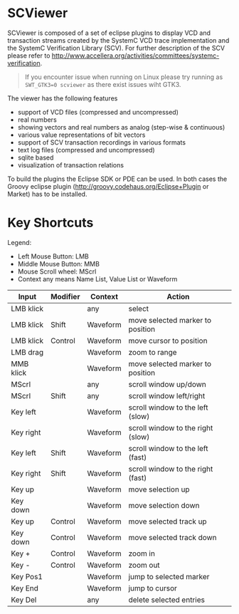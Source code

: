 SCViewer
========

SCViewer is composed of a set of eclipse plugins to display VCD and transaction streams 
created by the SystemC VCD trace implementation and the SystemC Verification Library (SCV).
For further description of the SCV please refer to 
http://www.accellera.org/activities/committees/systemc-verification.

> If you encounter issue when running on Linux please try running as `SWT_GTK3=0 scviewer` as there exist issues wiht GTK3.

The viewer has the following features
- support of VCD files (compressed and uncompressed)
 - real numbers
 - showing vectors and real numbers as analog (step-wise & continuous)
 - various value representations of bit vectors
- support of SCV transaction recordings in various formats
 - text log files (compressed and uncompressed)
 - sqlite based 
 - visualization of transaction relations

To build the plugins the Eclipse SDK or PDE can be used. In both cases the Groovy
eclipse plugin (http://groovy.codehaus.org/Eclipse+Plugin or Market) has to be
installed.

Key Shortcuts
=============

Legend:

* Left Mouse Button: LMB
* Middle Mouse Button: MMB
* Mouse Scroll wheel: MScrl
* Context any means Name List, Value List or Waveform

| Input     | Modifier | Context  | Action                            |
|-----------|----------|----------|-----------------------------------|
| LMB klick |          | any      | select                            |
| LMB klick | Shift    | Waveform | move selected marker to position  |
| LMB klick | Control  | Waveform | move cursor to position           |
| LMB drag  |          | Waveform | zoom to range                     |
| MMB klick |          | Waveform | move selected marker to position  |
| MScrl     |          | any      | scroll window up/down             |
| MScrl     | Shift    | any      | scroll window left/right          |
| Key left  |          | Waveform | scroll window to the left (slow)  |
| Key right |          | Waveform | scroll window to the right (slow) |
| Key left  | Shift    | Waveform | scroll window to the left (fast)  |
| Key right | Shift    | Waveform | scroll window to the right (fast) |
| Key up    |          | Waveform | move selection up                 |
| Key down  |          | Waveform | move selection down               |
| Key up    | Control  | Waveform | move selected track up            |
| Key down  | Control  | Waveform | move selected track down          |
| Key +     | Control  | Waveform | zoom in                           |
| Key -     | Control  | Waveform | zoom out                          |
| Key Pos1  |          | Waveform | jump to selected marker           |
| Key End   |          | Waveform | jump to cursor                    |
| Key Del   |          | any      | delete selected entries           |
